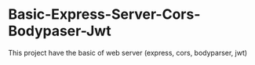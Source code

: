 # Basic-Express-Server-Cors-Bodypaser-Jwt

This project have the basic of web server (express, cors, bodyparser, jwt)
